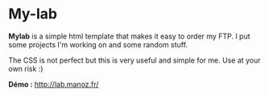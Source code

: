 My-lab
======

**Mylab** is a simple html template that makes it easy to order my FTP. I put some projects I'm working on and some random stuff.

The CSS is not perfect but this is very useful and simple for me.
Use at your own risk :)

**Démo :** http://lab.manoz.fr/
